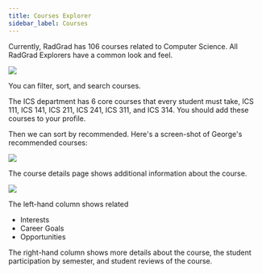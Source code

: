 ```yaml
---
title: Courses Explorer
sidebar_label: Courses
---
```


Currently, RadGrad has 106 courses related to Computer Science. All RadGrad Explorers have a common look and feel.

![](/img/user-guide/f21/courses-explorer.png)

You can filter, sort, and search courses.

The ICS department has 6 core courses that every student must take, ICS 111, ICS 141, ICS 211, ICS 241, ICS 311, and ICS 314. You should add these courses to your profile.

Then we can sort by recommended. Here's a screen-shot of George's recommended courses:

![](/img/user-guide/f21/recommended-courses.png)

The course details page shows additional information about the course.

![](/img/user-guide/f21/course-details-page.png)

The left-hand column shows related

* Interests
* Career Goals
* Opportunities

The right-hand column shows more details about the course, the student participation by semester, and student reviews of the course.
